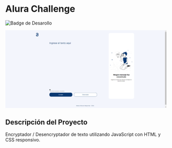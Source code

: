 # Alura Challenge

![Badge de Desarollo](https://img.shields.io/badge/STATUS-FINALIZADO-green)

![Encriptador de Texto](https://github.com/matiasnm/aluraChallenge/blob/main/README.png)
## Descripción del Proyecto
Encryptador / Desencryptador de texto utilizando JavaScript con HTML y CSS responsivo.
